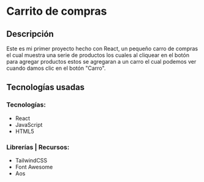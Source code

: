 # Carrito de compras</span>

## Descripción
Este es mi primer proyecto hecho con React, un pequeño carro de compras el cual muestra una serie de productos los cuales al cliquear en el botón para agregar productos estos se agregaran a un carro el cual podemos ver cuando damos clic en el botón "Carro".

## Tecnologías usadas</span>

### Tecnologías:
- React
- JavaScript
- HTML5

### Librerías | Recursos:
- TailwindCSS
- Font Awesome
- Aos